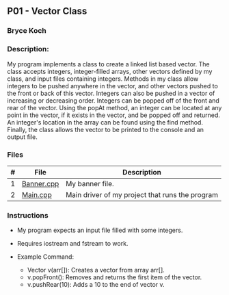 ## P01 - Vector Class
### Bryce Koch
### Description:

My program implements a class to create a linked list based vector. The class accepts integers, integer-filled arrays,
other vectors defined by my class, and input files containing integers. Methods in my class allow integers to be pushed 
anywhere in the vector, and other vectors pushed to the front or back of this vector. Integers can also be pushed in a
vector of increasing or decreasing order. Integers can be popped off of the front and rear of the vector. Using the popAt
method, an integer can be located at any point in the vector, if it exists in the vector, and be popped off and returned.
An integer's location in the array can be found using the find method. Finally, the class allows the vector to be
printed to the console and an output file. 

### Files

|   #   | File            | Description                                        |
| :---: | --------------- | -------------------------------------------------- |
|   1   | [Banner.cpp](https://github.com/BKoch74/2143-OOP-Koch/blob/main/Assignments/P01/Banner.cpp) | My banner file. |
|   2   | [Main.cpp](https://github.com/BKoch74/2143-OOP-Koch/blob/main/Assignments/P01/main.cpp) | Main driver of my project that runs the program     |

### Instructions

- My program expects an input file filled with some integers.
- Requires iostream and fstream to work.

- Example Command:
    - Vector v(arr[]): Creates a vector from array arr[].
    - v.popFront(): Removes and returns the first item of the vector.
    - v.pushRear(10): Adds a 10 to the end of vector v.
